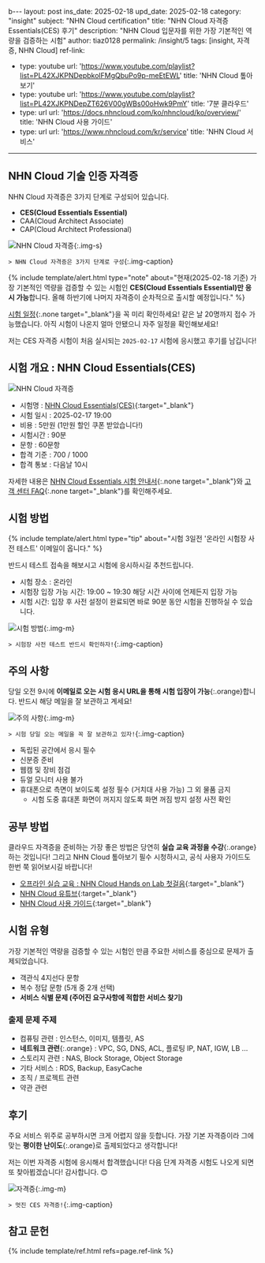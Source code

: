 b---
layout: post
ins_date: 2025-02-18
upd_date: 2025-02-18
category: "insight"
subject: "NHN Cloud certification"
title: "NHN Cloud 자격증 Essentials(CES) 후기"
description: "NHN Cloud 입문자를 위한 가장 기본적인 역량을 검증하는 시험"
author: tiaz0128
permalink: /insight/5
tags: [insight, 자격증, NHN Cloud]
ref-link:
  - type: youtube
    url: 'https://www.youtube.com/playlist?list=PL42XJKPNDepbkolFMgQbuPo9p-meEtEWL'
    title: 'NHN Cloud 톺아보기'
  - type: youtube
    url: 'https://www.youtube.com/playlist?list=PL42XJKPNDepZT626V00gWBs00oHwk9PmY'
    title: '7분 클라우드'
  - type: url
    url: 'https://docs.nhncloud.com/ko/nhncloud/ko/overview/'
    title: 'NHN Cloud 사용 가이드'
  - type: url
    url: 'https://www.nhncloud.com/kr/service'
    title: 'NHN Cloud 서비스'
---

## NHN Cloud 기술 인증 자격증

NHN Cloud 자격증은 3가지 단계로 구성되어 있습니다.

- **CES(Cloud Essentials Essential)**
- CAA(Cloud Architect Associate)
- CAP(Cloud Architect Professional)

![NHN Cloud 자격증](/assets/img/content/insight/005/004.png){:.img-s}

`> NHN Cloud 자격증은 3가지 단계로 구성`{:.img-caption}

{% include template/alert.html
  type="note"
  about="현재(2025-02-18 기준) 가장 기본적인 역량을 검증할 수 있는 시험인 <b>CES(Cloud Essentials Essential)만 응시 가능</b>합니다. 올해 하반기에 나머지 자격증이 순차적으로 출시할 예정입니다."
%}

[시험 일정](https://www.nhncloud.com/kr/edu/certification/date){:.none target="_blank"}을 꼭 미리 확인하세요! 같은 날 20명까지 접수 가능했습니다. 아직 시험이 나온지 얼마 안됐으니 자주 일정을 확인해보세요!

저는 CES 자격증 시험이 처음 실시되는 `2025-02-17` 시험에 응시했고 후기를 남깁니다!

## 시험 개요 : NHN Cloud Essentials(CES)

![NHN Cloud 자격증](/assets/img/content/insight/005/001.png)

- 시험명 : [NHN Cloud Essentials(CES)](https://www.nhncloud.com/kr/edu/certification/essential){:target="_blank"}
- 시험 일시 : 2025-02-17 19:00
- 비용 : 5만원 (1만원 할인 쿠폰 받았습니다!)
- 시험시간 : 90분
- 문항 : 60문항
- 합격 기준 : 700 / 1000
- 합격 통보 : 다음날 10시

자세한 내용은 [NHN Cloud Essentials 시험 안내서](https://rlutbig4t.toastcdn.net/static/exam-guide/nhn-cloud-certified-exam-guide.pdf){:.none target="_blank"}와 [고객 센터 FAQ](https://www.nhncloud.com/kr/support/faq){:.none target="_blank"}를 확인해주세요.

## 시험 방법

{% include template/alert.html
  type="tip"
  about="시험 3일전 '온라인 시험장 사전 테스트' 이메일이 옵니다."
%}

반드시 테스트 접속을 해보시고 시험에 응시하시길 추천드립니다.

- 시험 장소 : 온라인
- 시험장 입장 가능 시간: 19:00 ~ 19:30 해당 시간 사이에 언제든지 입장 가능
- 시험 시간: 입장 후 사전 설정이 완료되면 바로 90분 동안 시험을 진행하실 수 있습니다.

![시험 방법](/assets/img/content/insight/005/005.png){:.img-m}

`> 시험장 사전 테스트 반드시 확인하자!`{:.img-caption}

## 주의 사항

당일 오전 9시에 **이메일로 오는 시험 응시 URL을 통해 시험 입장이 가능**{:.orange}합니다. 반드시 해당 메일을 잘 보관하고 계세요!

![주의 사항](/assets/img/content/insight/005/002.png){:.img-m}

`> 시험 당일 오는 메일을 꼭 잘 보관하고 있자!`{:.img-caption}

- 독립된 공간에서 응시 필수
- 신분증 준비
- 웹캠 및 장비 점검
- 듀얼 모니터 사용 불가
- 휴대폰으로 측면이 보이도록 설정 필수 (거치대 사용 가능) 그 외 물품 금지
  - 시험 도중 휴대폰 화면이 꺼지지 않도록 화면 꺼짐 방지 설정 사전 확인

## 공부 방법

클라우드 자격증을 준비하는 가장 좋은 방법은 당연히 **실습 교육 과정을 수강**{:.orange}하는 것입니다! 그리고 NHN Cloud 톺아보기 필수 시청하시고, 공식 사용자 가이드도 한번 쭉 읽어보시길 바랍니다!

- [오프라인 실습 교육 : NHN Cloud Hands on Lab 첫걸음](https://www.nhncloud.com/kr/edu/attend/detail/e4fea487-05da-4362-bfd2-6fc4151e7b00){:target="_blank"}
- [NHN Cloud 유튜브](https://www.youtube.com/@NHNCloud){:target="_blank"}
- [NHN Cloud 사용 가이드](https://docs.nhncloud.com/ko/nhncloud/ko/overview/){:target="_blank"}

## 시험 유형

가장 기본적인 역량을 검증할 수 있는 시험인 만큼 주요한 서비스를 중심으로 문제가 출제되었습니다.

- 객관식 4지선다 문항
- 복수 정답 문항 (5개 중 2개 선택)
- **서비스 식별 문제 (주어진 요구사항에 적합한 서비스 찾기)**

### 출제 문제 주제

- 컴퓨팅 관련 : 인스턴스, 이미지, 템플릿, AS
- **네트워크 관련**{:.orange} : VPC, SG, DNS, ACL, 플로팅 IP, NAT, IGW, LB ...
- 스토리지 관련 : NAS, Block Storage, Object Storage
- 기타 서비스 : RDS, Backup, EasyCache
- 조직 / 프로젝트 관련
- 약관 관련

## 후기

주요 서비스 위주로 공부하시면 크게 어렵지 않을 듯합니다. 가장 기본 자격증이라 그에 맞는 **평이한 난이도**{:.orange}로 출제되었다고 생각합니다!

저는 이번 자격증 시험에 응시해서 합격했습니다! 다음 단계 자격증 시험도 나오게 되면 또 찾아뵙겠습니다! 감사합니다. 😊

![자격증](/assets/img/content/insight/005/003.png){:.img-m}

`> 멋진 CES 자격증!`{:.img-caption}

## 참고 문헌

{% include template/ref.html refs=page.ref-link %}
